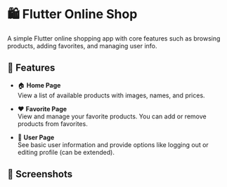 # 🛍️ Flutter Online Shop

A simple Flutter online shopping app with core features such as browsing products, adding favorites, and managing user info.

## 🚀 Features

- 🏠 **Home Page**  
  View a list of available products with images, names, and prices.

- ❤️ **Favorite Page**  
  View and manage your favorite products. You can add or remove products from favorites.

- 👤 **User Page**  
  See basic user information and provide options like logging out or editing profile (can be extended).

## 📱 Screenshots
